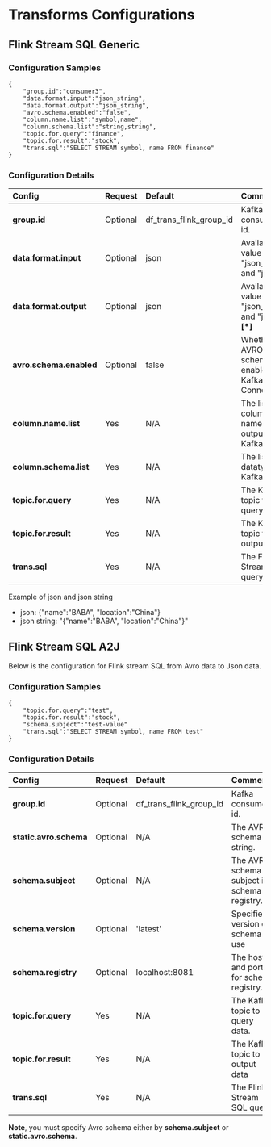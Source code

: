 # Transforms Configurations

## Flink Stream SQL Generic

### Configuration Samples

```text
{
    "group.id":"consumer3",
    "data.format.input":"json_string",
    "data.format.output":"json_string",
    "avro.schema.enabled":"false",
    "column.name.list":"symbol,name",
    "column.schema.list":"string,string",
    "topic.for.query":"finance",
    "topic.for.result":"stock",
    "trans.sql":"SELECT STREAM symbol, name FROM finance"
}
```

### Configuration Details

| Config | Request | Default | Comments |
| :--- | :--- | :--- | :--- |
| **group.id** | Optional | df\_trans\_flink\_group\_id | Kafka consumer id. |
| **data.format.input** | Optional | json | Available value are "json\_string" and "json". |
| **data.format.output** | Optional | json | Available value are "json\_string" and "json".**\[\*\]** |
| **avro.schema.enabled** | Optional | false | Whether AVRO schema is enabled in Kafka Connect. |
| **column.name.list** | Yes | N/A | The list of column names output to Kafka topic. |
| **column.schema.list** | Yes | N/A | The list of datatype to Kafka topic. |
| **topic.for.query** | Yes | N/A | The Kafka topic to query data. |
| **topic.for.result** | Yes | N/A | The Kafka topic to output data |
| **trans.sql** | Yes | N/A | The Flink Stream SQL query. |

Example of json and json string

* json: {"name":"BABA", "location":"China"}
* json string: "{\"name\":\"BABA\", \"location\":\"China\"}"

## Flink Stream SQL A2J

Below is the configuration for Flink stream SQL from Avro data to Json data.

### Configuration Samples

```text
{
    "topic.for.query":"test",
    "topic.for.result":"stock",
    "schema.subject":"test-value"
    "trans.sql":"SELECT STREAM symbol, name FROM test"
}
```

### Configuration Details

| Config | Request | Default | Comments |
| :--- | :--- | :--- | :--- |
| **group.id** | Optional | df\_trans\_flink\_group\_id | Kafka consumer id. |
| **static.avro.schema** | Optional | N/A | The AVRO schema string. |
| **schema.subject** | Optional | N/A | The AVRO schema subject in schema registry. |
| **schema.version** | Optional | 'latest' | Specified version of schema to use |
| **schema.registry** | Optional | localhost:8081 | The host and port for schema registry. |
| **topic.for.query** | Yes | N/A | The Kafka topic to query data. |
| **topic.for.result** | Yes | N/A | The Kafka topic to output data |
| **trans.sql** | Yes | N/A | The Flink Stream SQL query. |

**Note**, you must specify Avro schema either by **schema.subject** or **static.avro.schema**.


